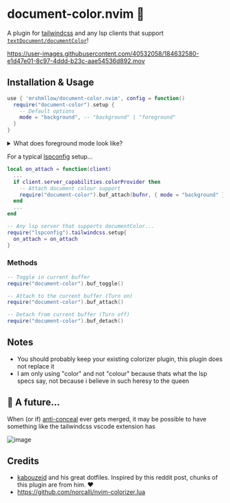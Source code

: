 # document-color.nvim 🌈
A plugin for [tailwindcss](https://github.com/neovim/nvim-lspconfig/blob/master/doc/server_configurations.md#tailwindcss) and any lsp clients that support [`textDocument/documentColor`](https://microsoft.github.io/language-server-protocol/specifications/lsp/3.17/specification/#textDocument_documentColor)!

https://user-images.githubusercontent.com/40532058/184632580-e1d47e01-8c97-4ddd-b23c-aae54536d892.mov

## Installation & Usage
```lua
use { 'mrshmllow/document-color.nvim', config = function()
  require("document-color").setup {
    -- Default options
    mode = "background", -- "background" | "foreground"
  }
}
```

<details>
<summary>What does foreground mode look like?</summary>
<br>

![image](https://user-images.githubusercontent.com/40532058/184633209-32427b6b-0f08-468b-ae6f-977950b96000.png)

</details>

For a typical [lspconfig](https://github.com/neovim/nvim-lspconfig) setup...
```lua
local on_attach = function(client)
  ...
  if client.server_capabilities.colorProvider then
    -- Attach document colour support
    require("document-color").buf_attach(bufnr, { mode = "background" })
  end
  ...
end

-- Any lsp server that supports documentColor...
require("lspconfig").tailwindcss.setup{
  on_attach = on_attach
}
```

### Methods

```lua
-- Toggle in current buffer
require("document-color").buf_toggle()

-- Attach to the current buffer (Turn on)
require("document-color").buf_attach()

-- Detach from current buffer (Turn off)
require("document-color").buf_detach()
```

## Notes
- You should probably keep your existing colorizer plugin, this plugin does not replace it
- I am only using "color" and not "colour" because thats what the lsp specs say, not because i believe in such heresy to the queen

## 🔮 A future...
When (or if) [anti-conceal](https://github.com/neovim/neovim/pull/9496) ever gets merged, it may be possible to have something like the tailwindcss vscode extension has

![image](https://user-images.githubusercontent.com/40532058/184592957-99705666-c26f-4ee9-b804-42201db7dd9a.png)

## Credits
- [kabouzeid](https://github.com/kabouzeid) and his great dotfiles. Inspired by this reddit post, chunks of this plugin are from him. ❤️
- https://github.com/norcalli/nvim-colorizer.lua
